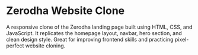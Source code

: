 # Zerodha Website Clone

A responsive clone of the Zerodha landing page built using HTML, CSS, and JavaScript. It replicates the homepage layout, navbar, hero section, and clean design style. Great for improving frontend skills and practicing pixel-perfect website cloning.
 
